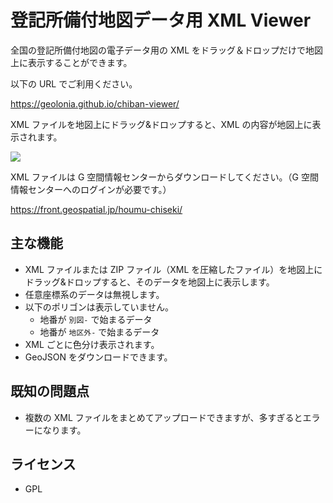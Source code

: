# 登記所備付地図データ用 XML Viewer

全国の登記所備付地図の電子データ用の XML をドラッグ＆ドロップだけで地図上に表示することができます。

以下の URL でご利用ください。

https://geolonia.github.io/chiban-viewer/

XML ファイルを地図上にドラッグ&ドロップすると、XML の内容が地図上に表示されます。

![](https://www.evernote.com/l/ABU2QFHWaFlKiq7eugxMHQrA9m_AhsZx8mAB/image.png)

XML ファイルは G 空間情報センターからダウンロードしてください。（G 空間情報センターへのログインが必要です。）

https://front.geospatial.jp/houmu-chiseki/

## 主な機能

* XML ファイルまたは ZIP ファイル（XML を圧縮したファイル）を地図上にドラッグ&ドロップすると、そのデータを地図上に表示します。
* 任意座標系のデータは無視します。
* 以下のポリゴンは表示していません。
  * 地番が `別図-` で始まるデータ
  * 地番が `地区外-` で始まるデータ
* XML ごとに色分け表示されます。
* GeoJSON をダウンロードできます。

## 既知の問題点

* 複数の XML ファイルをまとめてアップロードできますが、多すぎるとエラーになります。

## ライセンス

* GPL
